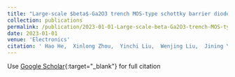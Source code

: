 ```yaml
---
title: "Large-scale $beta$-Ga2O3 trench MOS-type schottky barrier diodes with 1.02 ideality factor and 0.72 V turn-on voltage"
collection: publications
permalink: /publication/2023-01-01-Large-scale-beta-Ga2O3-trench-MOS-type-schottky-barrier-diodes-with-102-ideality-factor-and-072-V-turn-on-voltage
date: 2023-01-01
venue: 'Electronics'
citation: ' Hao He,  Xinlong Zhou,  Yinchi Liu,  Wenjing Liu,  Jining Yang,  Hao Zhang,  Genran Xie,  Wenjun Liu, &quot;Large-scale $beta$-Ga2O3 trench MOS-type schottky barrier diodes with 1.02 ideality factor and 0.72 V turn-on voltage.&quot; Electronics, 2023.'
---
```

Use [Google Scholar](https://scholar.google.com/scholar?q=Large+scale+$beta$+Ga2O3+trench+MOS+type+schottky+barrier+diodes+with+1.02+ideality+factor+and+0.72+V+turn+on+voltage){:target="_blank"} for full citation